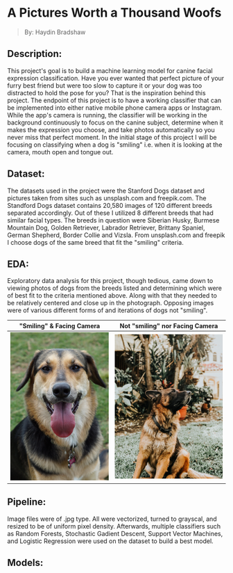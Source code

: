 # A Pictures Worth a Thousand Woofs

> By: Haydin Bradshaw



## Description:

This project's goal is to build a machine learning model for canine facial expression classification. Have you ever wanted that perfect picture of your furry best friend but were too slow to capture it or your dog was too distracted to hold the pose for you? That is the inspiration behind this project. The endpoint of this project is to have a working classifier that can be implemented into either native mobile phone camera apps or Instagram. While the app's camera is running, the classifier will be working in the background continuously to focus on the canine subject, determine when it makes the expression you choose, and take photos automatically so you never miss that perfect moment. In the initial stage of this project I will be focusing on classifying when a dog is "smiling" i.e. when it is looking at the camera, mouth open and tongue out. 


## Dataset:

The datasets used in the project were the Stanford Dogs dataset and pictures taken from sites such as unsplash.com and freepik.com. The Standford Dogs dataset contains 20,580 images of 120 different breeds separated accordingly. Out of these I utilized 8 different breeds that had similar facial types. The breeds in question were Siberian Husky, Burmese Mountain Dog, Golden Retriever, Labrador Retriever, Brittany Spaniel, German Shepherd, Border Collie and Vizsla. From unsplash.com and freepik I choose dogs of the same breed that fit the "smiling" criteria. 

## EDA:

Exploratory data analysis for this project, though tedious, came down to viewing photos of dogs from the breeds listed and determining which were of best fit to the criteria mentioned above. Along with that they needed to be relatively centered and close up in the photograph. Opposing images were of various different forms of and iterations of dogs not "smiling". 


"Smiling" & Facing Camera      |  Not "smiling" nor Facing Camera
:-------------------------:|:-------------------------:
![](/Data/zachary-casler-XLZxKsjhdPU-unsplash.jpg)  |  ![](/Data/christopher-stark-ilYiCxBf-m0-unsplash.jpg)

## Pipeline:

Image files were of .jpg type. All were vectorized, turned to grayscal, and resized to be of uniform pixel density. Afterwards, multiple classifiers such as Random Forests, Stochastic Gadient Descent, Support Vector Machines, and Logistic Regression were used on the dataset to build a best model. 

## Models: 



